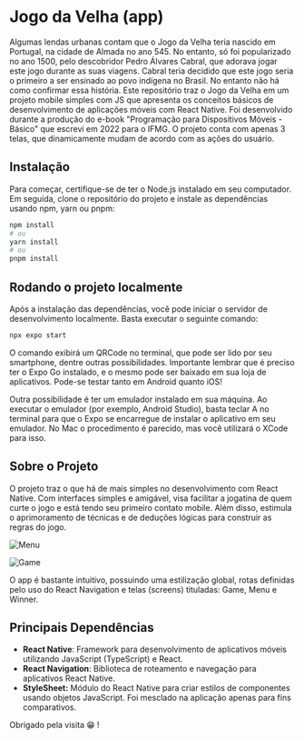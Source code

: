 # Jogo da Velha (app)

Algumas lendas urbanas contam que o Jogo da Velha teria nascido em Portugal, na cidade de Almada no ano 545. No entanto, só foi popularizado no ano 1500, pelo descobridor Pedro Álvares Cabral, que adorava jogar este jogo durante as suas viagens. Cabral teria decidido que este jogo seria o primeiro a ser ensinado ao povo indígena no Brasil. No entanto não há como confirmar essa história.
Este repositório traz o Jogo da Velha em um projeto mobile simples com JS que apresenta os conceitos básicos de desenvolvimento de aplicações móveis com React Native. Foi desenvolvido durante a produção do e-book "Programação para Dispositivos Móveis - Básico" que escrevi em 2022 para o IFMG. O projeto conta com apenas 3 telas, que dinamicamente mudam de acordo com as ações do usuário. 

## Instalação

Para começar, certifique-se de ter o Node.js instalado em seu computador. Em seguida, clone o repositório do projeto e instale as dependências usando npm, yarn ou pnpm:

```bash
npm install
# ou 
yarn install
# ou
pnpm install 
```

## Rodando o projeto localmente

Após a instalação das dependências, você pode iniciar o servidor de desenvolvimento localmente. Basta executar o seguinte comando:

```bash
npx expo start
```

O comando exibirá um QRCode no terminal, que pode ser lido por seu smartphone, dentre outras possibilidades. Importante lembrar que é preciso ter o Expo Go instalado, e o mesmo pode ser baixado em sua loja de aplicativos. Pode-se testar tanto em Android quanto iOS!

Outra possibilidade é ter um emulador instalado em sua máquina. Ao executar o emulador (por exemplo, Android Studio), basta teclar A no terminal para que o Expo se encarregue de instalar o aplicativo em seu emulador. No Mac o procedimento é parecido, mas você utilizará o XCode para isso.

## Sobre o Projeto

O projeto traz o que há de mais simples no desenvolvimento com React Native. Com interfaces simples e amigável, visa facilitar a jogatina de quem curte o jogo e está tendo seu primeiro contato mobile. Além disso, estimula o aprimoramento de técnicas e de deduções lógicas para construir as regras do jogo.

![Menu](https://i.ibb.co/SvKfknz/Design01.png "Menu")

![Game](https://i.ibb.co/SvKfknz/Design01.png "Game") 

O app é bastante intuitivo, possuindo uma estilização global, rotas definidas pelo uso do React Navigation e telas (screens) tituladas: Game, Menu e Winner.

## Principais Dependências

* **React Native**: Framework para desenvolvimento de aplicativos móveis utilizando JavaScript (TypeScript) e React.
* **React Navigation**: Biblioteca de roteamento e navegação para aplicativos React Native.
* **StyleSheet:** Módulo do React Native para criar estilos de componentes usando objetos JavaScript. Foi mesclado na aplicação apenas para fins comparativos.

Obrigado pela visita 😁 !
